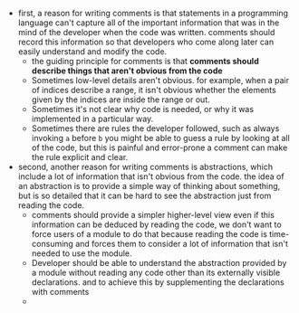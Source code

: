 - first, a reason for writing comments is that statements in a programming language can't capture all of the important information that was in the mind of the developer when the code was written. comments should record this information so that developers who come along later can easily understand and modify the code.
	- the guiding principle for comments is that **comments should describe things that aren't obvious from the code**
	- Sometimes low-level details aren't obvious. for example, when a pair of indices describe a range, it isn't obvious whether the elements given by the indices are inside the range or out.
	- Sometimes it's not clear why code is needed, or why it was implemented in a particular way.
	- Sometimes there are rules the developer followed, such as always invoking `a` before `b` you might be able to guess a rule by looking at all of the code, but this is painful and error-prone a comment can make the rule explicit and clear.
- second, another reason for writing comments is abstractions, which include a lot of information that isn't obvious from the code. the idea of an abstraction is to provide a simple way of thinking about something, but is so detailed that it can be hard to see the abstraction just from reading the code.
	- comments should provide a simpler higher-level view even if this information can be deduced by reading the code, we don't want to force users of a module to do that because reading the code is time-consuming and forces them to consider a lot of information that isn't needed to use the module.
	- Developer should be able to understand the abstraction provided by a module without reading any code other than its externally visible declarations. and to achieve this by supplementing the declarations with comments
	-